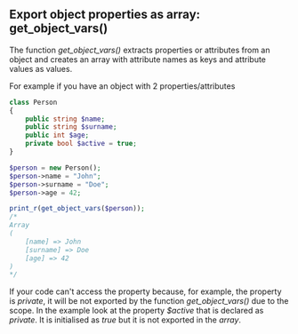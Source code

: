 ## Export object properties as array: get_object_vars()
 The function *get_object_vars()* extracts properties or attributes from an object and creates an array with attribute names as keys and attribute values as values.

For example if you have an object with 2 properties/attributes

```php
class Person
{
    public string $name;
    public string $surname;
    public int $age;
    private bool $active = true;
}

$person = new Person();
$person->name = "John";
$person->surname = "Doe";
$person->age = 42;

print_r(get_object_vars($person));
/*
Array
(
    [name] => John
    [surname] => Doe
    [age] => 42
)
*/
```

If your code can't access the property because, for example, the property is *private*, it will be not exported by the function *get_object_vars()* due to the scope. In the example look at the property *$active* that is declared as *private*. It is initialised as *true* but it is not exported in the *array*.

